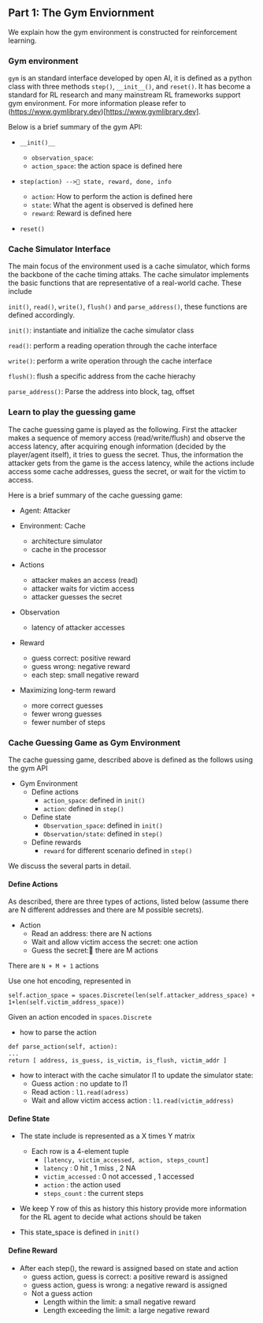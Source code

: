 ## Part 1: The Gym Enviornment

We explain how the gym environment is constructed for reinforcement learning.

### Gym environment 

```gym``` is an standard interface developed by open AI, it is defined as a python class with three methods ```step()```, ```__init__()```, and ```reset()```. It has become a standard for RL research and many mainstream RL frameworks support gym environment. For more information please refer to (https://www.gymlibrary.dev)[https://www.gymlibrary.dev].

Below is a brief summary of the gym API:

* ```__init()__```
    - ```observation_space```:
    - ```action_space```: the action space is defined here

* ```step(action) --> state, reward, done, info```
    - ```action```: How to perform the action is defined here
    - ```state```: What the agent is observed is defined here
    - ```reward```: Reward is defined here

* ```reset()```


### Cache Simulator Interface

The main focus of the environment used is a cache simulator, which forms the backbone of the cache timing attaks. The cache simulator implements the basic functions that are representative of a real-world cache. These include

```init()```, ```read()```, ```write()```, ```flush()``` and ```parse_address()```, these functions are defined accordingly.

```init()```: instantiate and initialize the cache simulator class

```read()```: perform a reading operation through the cache interface

```write()```: perform a write operation through the cache interface

```flush()```: flush a specific address from the cache hierachy

```parse_address()```: Parse the address into block, tag, offset

### Learn to play the guessing game

The cache guessing game is played as the following. First the attacker makes a sequence of memory access  (read/write/flush) and observe the access latency, after acquiring enough information (decided by the player/agent itself), it tries to guess the secret. Thus, the information the attacker gets from the game is the access latency, while the actions include access some cache addresses, guess the secret, or wait for the victim to access.

Here is a brief summary of the cache guessing game:

* Agent: Attacker

* Environment: Cache
    - architecture simulator 
    - cache in the processor

* Actions
    - attacker makes an access (read)
    - attacker waits for victim access
    - attacker guesses the secret

* Observation
    - latency of attacker accesses

* Reward
    - guess correct: positive reward
    - guess wrong: negative reward
    - each step: small negative reward

* Maximizing long-term reward
    - more correct guesses
    - fewer wrong guesses
    - fewer number of steps


### Cache Guessing Game as Gym Environment

The cache guessing game, described above is defined as the follows using the gym API

* Gym Environment
    - Define actions
        - ```action_space```: defined in ```init()```
        - ```action```: defined in ```step()```
    - Define state
        - ```Observation_space```: defined in ```init()```
        - ```Observation/state```: defined in ```step()```
    - Define rewards
        - ```reward``` for different scenario defined in ```step()```

We discuss the several parts in detail.

#### Define Actions

As described, there are three types of actions, listed below (assume there are N different addresses and there are M possible secrets).
* Action
    - Read an address: there are N actions
    - Wait and allow victim access the secret: one action
    - Guess the secret: there are M actions

There are ```N + M + 1``` actions 

Use one hot encoding, represented in 

```
self.action_space = spaces.Discrete(len(self.attacker_address_space) + 1+len(self.victim_address_space))
```

Given an action encoded in ```spaces.Discrete```
* how to parse the action 

```
def parse_action(self, action):
...
return [ address, is_guess, is_victim, is_flush, victim_addr ] 
```

* how to interact with the cache simulator l1 to update the simulator state:
    - Guess action : no update to l1
    - Read action : ```l1.read(adress)```
    - Wait and allow victim access action : ```l1.read(victim_address)```


#### Define State

* The state include is represented as a X times Y matrix
    - Each row is a 4-element tuple
        - ```[latency, victim_accessed, action, steps_count]```
        - ```latency``` : 0 hit , 1 miss , 2 NA
        - ```victim_accessed``` : 0 not accessed , 1 accessed
        - ```action``` : the action used 
        - ```steps_count``` : the current steps

* We keep Y row of this as history this history provide more information for the RL agent to decide what actions should be taken

* This state_space is defined in ```init()```

#### Define Reward

* After each step(), the reward is assigned based on state and action
    - guess action, guess is correct: a positive reward is assigned
    - guess action, guess is wrong: a negative reward is assigned
    - Not a guess action
        - Length within the limit: a small negative reward
        - Length exceeding the limit: a large negative reward











